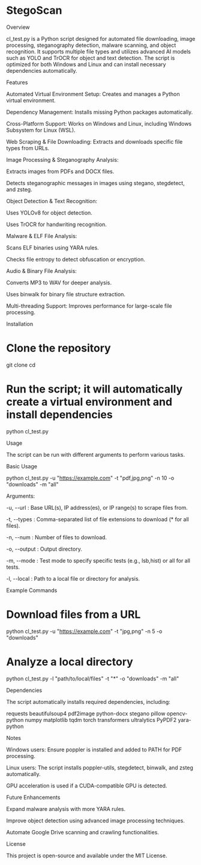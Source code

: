 # StegoScan

Overview

cl_test.py is a Python script designed for automated file downloading, image processing, steganography detection, malware scanning, and object recognition. It supports multiple file types and utilizes advanced AI models such as YOLO and TrOCR for object and text detection. The script is optimized for both Windows and Linux and can install necessary dependencies automatically.

Features

Automated Virtual Environment Setup: Creates and manages a Python virtual environment.

Dependency Management: Installs missing Python packages automatically.

Cross-Platform Support: Works on Windows and Linux, including Windows Subsystem for Linux (WSL).

Web Scraping & File Downloading: Extracts and downloads specific file types from URLs.

Image Processing & Steganography Analysis:

Extracts images from PDFs and DOCX files.

Detects steganographic messages in images using stegano, stegdetect, and zsteg.

Object Detection & Text Recognition:

Uses YOLOv8 for object detection.

Uses TrOCR for handwriting recognition.

Malware & ELF File Analysis:

Scans ELF binaries using YARA rules.

Checks file entropy to detect obfuscation or encryption.

Audio & Binary File Analysis:

Converts MP3 to WAV for deeper analysis.

Uses binwalk for binary file structure extraction.

Multi-threading Support: Improves performance for large-scale file processing.

Installation

# Clone the repository
git clone <repository-url>
cd <repository-folder>

# Run the script; it will automatically create a virtual environment and install dependencies
python cl_test.py

Usage

The script can be run with different arguments to perform various tasks.

Basic Usage

python cl_test.py -u "https://example.com" -t "pdf,jpg,png" -n 10 -o "downloads" -m "all"

Arguments:

-u, --url : Base URL(s), IP address(es), or IP range(s) to scrape files from.

-t, --types : Comma-separated list of file extensions to download (* for all files).

-n, --num : Number of files to download.

-o, --output : Output directory.

-m, --mode : Test mode to specify specific tests (e.g., lsb,hist) or all for all tests.

-l, --local : Path to a local file or directory for analysis.

Example Commands

# Download files from a URL
python cl_test.py -u "https://example.com" -t "jpg,png" -n 5 -o "downloads"

# Analyze a local directory
python cl_test.py -l "path/to/local/files" -t "*" -o "downloads" -m "all"

Dependencies

The script automatically installs required dependencies, including:

requests
beautifulsoup4
pdf2image
python-docx
stegano
pillow
opencv-python
numpy
matplotlib
tqdm
torch
transformers
ultralytics
PyPDF2
yara-python

Notes

Windows users: Ensure poppler is installed and added to PATH for PDF processing.

Linux users: The script installs poppler-utils, stegdetect, binwalk, and zsteg automatically.

GPU acceleration is used if a CUDA-compatible GPU is detected.

Future Enhancements

Expand malware analysis with more YARA rules.

Improve object detection using advanced image processing techniques.

Automate Google Drive scanning and crawling functionalities.

License

This project is open-source and available under the MIT License.

